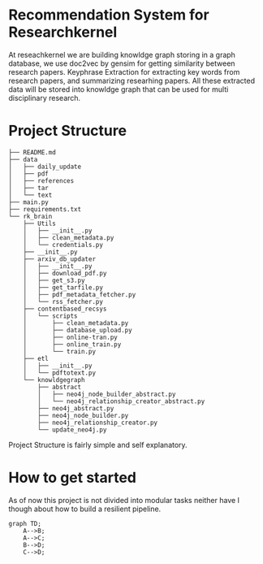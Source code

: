 # Recommendation System for Researchkernel 

At reseachkernel we are building knowldge graph storing in a graph database, we use doc2vec by gensim for getting similarity between research papers. Keyphrase Extraction for extracting key words from research papers, and summarizing researhing papers. All these extracted data will be stored into knowldge graph that can be used for multi disciplinary research.

# Project Structure 
```.
├── README.md
├── data
│   ├── daily_update
│   ├── pdf
│   ├── references
│   ├── tar
│   └── text
├── main.py
├── requirements.txt
└── rk_brain
    ├── Utils
    │   ├── __init__.py
    │   ├── clean_metadata.py
    │   └── credentials.py
    ├── __init__.py
    ├── arxiv_db_updater
    │   ├── __init__.py
    │   ├── download_pdf.py
    │   ├── get_s3.py
    │   ├── get_tarfile.py
    │   ├── pdf_metadata_fetcher.py
    │   └── rss_fetcher.py
    ├── contentbased_recsys
    │   └── scripts
    │       ├── clean_metadata.py
    │       ├── database_upload.py
    │       ├── online-tran.py
    │       ├── online_train.py
    │       └── train.py
    ├── etl
    │   ├── __init__.py
    │   └── pdftotext.py
    └── knowldgegraph
        ├── abstract
        │   ├── neo4j_node_builder_abstract.py
        │   └── neo4j_relationship_creator_abstract.py
        ├── neo4j_abstract.py
        ├── neo4j_node_builder.py
        ├── neo4j_relationship_creator.py
        └── update_neo4j.py
```


Project Structure is fairly simple and self explanatory.

# How to get started 

As of now this project is not divided into modular tasks neither have I though about how to build a resilient pipeline. 



```mermaid
graph TD;
    A-->B;
    A-->C;
    B-->D;
    C-->D;
```





